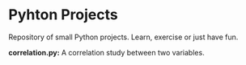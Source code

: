 # Pyhton Projects
Repository of small Python projects. Learn, exercise or just have fun.
  
    
      
**correlation.py:** A correlation study between two variables.